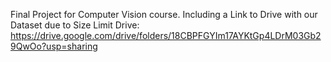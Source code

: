 Final Project for Computer Vision course.
Including a Link to Drive with our Dataset due to Size Limit
Drive: https://drive.google.com/drive/folders/18CBPFGYIm17AYKtGp4LDrM03Gb29QwOo?usp=sharing
